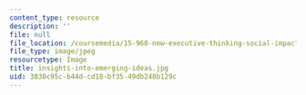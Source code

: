 ```yaml
---
content_type: resource
description: ''
file: null
file_location: /coursemedia/15-960-new-executive-thinking-social-impact-technology-projects-fall-2017-spring-2018/3030c95cb44dcd18bf3549db248b129c_insights-into-emerging-ideas.jpg
file_type: image/jpeg
resourcetype: Image
title: insights-into-emerging-ideas.jpg
uid: 3030c95c-b44d-cd18-bf35-49db248b129c
---
```

